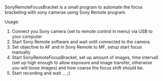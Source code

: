 SonyRemoteFocusBracket is a small program to automate the focus bracketing with sony cameras using Sony Remote program.

Usage:

1. Connect you Sony camera (set to remote control in menu) via USB to your computer
2. Start Sony Remote software and wait until connected to the camera
3. Set objective to AF and in Sony Remote to MF, setup start focus manually
4. Start SonyRemoteFocusBracket, set up amount of images, time intervall (set up high enough to allow exposure and image transfer, otherwise you will loose images) and how coarse the focus shift should be.
5. Start recording and wait ... ;) 
